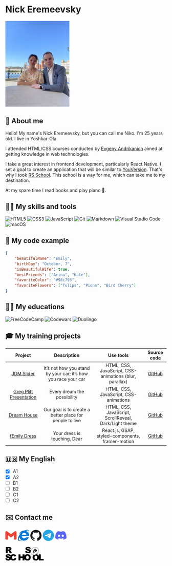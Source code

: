 # Nick Eremeevsky

<img src="https://raw.githubusercontent.com/nickeremeevsky/rsschool-cv/gh-pages/images/femily.jpg" alt="Me and my dear wife Emily" width="200">

## 👋 About me  

Hello! My name's Nick Eremeevsky, but you can call me Niko. I'm 25 years old. I live in Yoshkar-Ola.

I attended HTML/CSS courses conducted by [Evgeny Andrikanich](https://www.youtube.com/@FreelancerLifeStyle/) aimed at getting knowledge in web technologies.

I take a great interest in frontend development, particularly React Native. I set a goal to create an application that will be similar to [YouVersion](https://www.bible.com/ru/). That's why I took [RS School](https://rs.school/). This school is a way for me, which can take me to my destination.

At my spare time I read books and play piano :musical_keyboard:.

## 👨‍💻 My skills and tools

![HTML5](https://img.shields.io/badge/html5-%23E34F26.svg?style=for-the-badge&logo=html5&logoColor=white)
![CSS3](https://img.shields.io/badge/css3-%231572B6.svg?style=for-the-badge&logo=css3&logoColor=white)
![JavaScript](https://img.shields.io/badge/javascript-%23323330.svg?style=for-the-badge&logo=javascript&logoColor=%23F7DF1E)
![Git](https://img.shields.io/badge/git-%23F05033.svg?style=for-the-badge&logo=git&logoColor=white)
![Markdown](https://img.shields.io/badge/markdown-%23000000.svg?style=for-the-badge&logo=markdown&logoColor=white)
![Visual Studio Code](https://img.shields.io/badge/Visual%20Studio%20Code-0078d7.svg?style=for-the-badge&logo=visual-studio-code&logoColor=white)
![macOS](https://img.shields.io/badge/mac%20os-000000?style=for-the-badge&logo=macos&logoColor=F0F0F0)

## 📌 My code example

```json
{
	"beautifulName": "Emily",
	"birthDay": "October, 7",
	"isBeautifulWife": true,
	"bestFriends": ["Arina", "Kate"],
	"favoriteColor": "#98c793",
	"favoriteFlowers": ["Tulips", "Pions", "Bird Cherry"]
}
```

## 👨‍🎓 My educations

![FreeCodeCamp](https://img.shields.io/badge/Freecodecamp-%23123.svg?&style=for-the-badge&logo=freecodecamp&logoColor=green)
![Codewars](https://img.shields.io/badge/Codewars-B1361E?style=for-the-badge&logo=codewars&logoColor=grey)
![Duolingo](https://img.shields.io/badge/Duolingo-%234DC730.svg?style=for-the-badge&logo=Duolingo&logoColor=white)

## 🎓 My training projects 

|                             Project                              |                          Description                           |                       Use tools                        |                         Source code                          |
| :--------------------------------------------------------------: | :------------------------------------------------------------: | :----------------------------------------------------: | :----------------------------------------------------------: |
|    [JDM Slider](https://nickeremeevsky.github.io/jdmSlider/)     | It’s not how you stand by your car; it’s how you race your car | HTML, CSS, JavaScript, CSS-animations (blur, parallax) |    [GitHub](https://github.com/nickEremeevsky/jdmSlider/)    |
| [Greg Plitt Presentation](https://thanks-gregplitt.netlify.app/) |                  Every dream the possibility                   |         HTML, CSS, JavaScript, CSS-animations          | [GitHub](https://github.com/nickeremeevsky/thanksGregPlitt/) |
|         [Dream House](https://aframe-house.netlify.app/)         |    Our goal is to create a better place for people to live     | HTML, CSS, JavaScript, ScrollReveal, Dark/Light theme  |   [GitHub](https://github.com/nickeremeevsky/dream-house/)   |
|        [fEmily Dress](https://femily-dress.netlify.app/)         |                  Your dress is touching, Dear                  |    React.js, GSAP, styled-components, framer-motion    |   [GitHub](https://github.com/nickeremeevsky/fEmilyDress/)   |

## 🇺🇸 My English 

- [x] A1
- [x] A2
- [ ] B1
- [ ] B2
- [ ] C1
- [ ] C2

## ✉️ Contact me 

<a href="mailto:nick.eremeevsky@gmail.com" target="_blank"><img src="https://raw.githubusercontent.com/nickeremeevsky/rsschool-cv/gh-pages/images/icons/gmail.svg" alt="Email" width="35" title="Email"/></a>
<a href="https://nickeremeevsky.netlify.app/" target="_blank"><img src="https://raw.githubusercontent.com/nickeremeevsky/rsschool-cv/gh-pages/images/icons/internet.svg" alt="My website" width="35" title="My website"/></a>
<a href="https://github.com/nickeremeevsky/" target="_blank"><img src="https://raw.githubusercontent.com/nickeremeevsky/rsschool-cv/gh-pages/images/icons/github.svg" alt="GitHub" width="35" title="GitHub"/></a>
<a href="https://t.me/nickeremeevsky/" target="_blank"><img src="https://raw.githubusercontent.com/nickeremeevsky/rsschool-cv/gh-pages/images/icons/telegram.svg" alt="Telegram" width="35" title="Telegram"/></a>
<a href="https://discordapp.com/users/1045332845293473793/" target="_blank"><img src="https://raw.githubusercontent.com/nickeremeevsky/rsschool-cv/gh-pages/images/icons/discord.svg" alt="Discord" width="35" title="Discord"/></a>


<a href="https://rs.school/" target="_blank"><img src="https://raw.githubusercontent.com/nickeremeevsky/rsschool-cv/gh-pages/images/rs-school.svg" alt="RS SCHOOL" width="120" title="RS SCHOOL"/></a>
